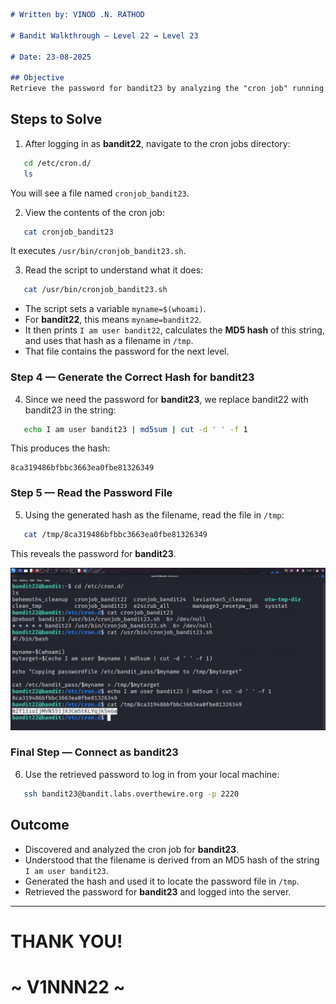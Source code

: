 ```markdown
# Written by: VINOD .N. RATHOD  

# Bandit Walkthrough — Level 22 → Level 23  

# Date: 23-08-2025  

## Objective  
Retrieve the password for bandit23 by analyzing the "cron job" running for this user. The cron script generates a file in `/tmp` whose name is derived from an "MD5 hash".  
```

## **Steps to Solve**

1. After logging in as **bandit22**, navigate to the cron jobs directory:

```bash
   cd /etc/cron.d/
   ls
```

You will see a file named `cronjob_bandit23`.

2. View the contents of the cron job:

```bash
   cat cronjob_bandit23
```

It executes `/usr/bin/cronjob_bandit23.sh`.

3. Read the script to understand what it does:

```bash
   cat /usr/bin/cronjob_bandit23.sh
```

* The script sets a variable `myname=$(whoami)`.
* For **bandit22**, this means `myname=bandit22`.
* It then prints `I am user bandit22`, calculates the **MD5 hash** of this string, and uses that hash as a filename in `/tmp`.
* That file contains the password for the next level.

### Step 4 — Generate the Correct Hash for bandit23

4. Since we need the password for **bandit23**, we replace bandit22 with bandit23 in the string:

```bash
   echo I am user bandit23 | md5sum | cut -d ' ' -f 1
```

This produces the hash:

```
8ca319486bfbbc3663ea0fbe81326349
```

### Step 5 — Read the Password File

5. Using the generated hash as the filename, read the file in `/tmp`:

```bash
   cat /tmp/8ca319486bfbbc3663ea0fbe81326349
```

This reveals the password for **bandit23**.

![Showing cron job, script logic, generating the MD5 hash, and retrieving the password from /tmp](Assets/level-22.png)

### Final Step — Connect as bandit23

6. Use the retrieved password to log in from your local machine:

```bash
   ssh bandit23@bandit.labs.overthewire.org -p 2220
```

## **Outcome**

* Discovered and analyzed the cron job for **bandit23**.
* Understood that the filename is derived from an MD5 hash of the string `I am user bandit23`.
* Generated the hash and used it to locate the password file in `/tmp`.
* Retrieved the password for **bandit23** and logged into the server.

---

# THANK YOU!

# \~ **V1NNN22** \~


